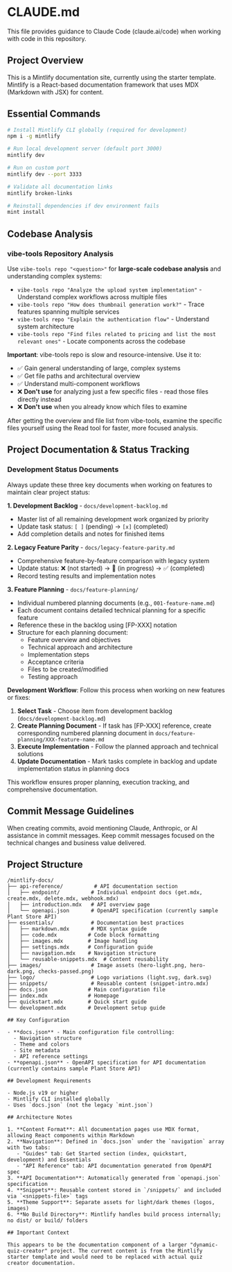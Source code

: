 # CLAUDE.md

This file provides guidance to Claude Code (claude.ai/code) when working with code in this repository.

## Project Overview

This is a Mintlify documentation site, currently using the starter template. Mintlify is a React-based documentation framework that uses MDX (Markdown with JSX) for content.

## Essential Commands

```bash
# Install Mintlify CLI globally (required for development)
npm i -g mintlify

# Run local development server (default port 3000)
mintlify dev

# Run on custom port
mintlify dev --port 3333

# Validate all documentation links
mintlify broken-links

# Reinstall dependencies if dev environment fails
mint install
```

## Codebase Analysis

### vibe-tools Repository Analysis
Use `vibe-tools repo "<question>"` for **large-scale codebase analysis** and understanding complex systems:
- `vibe-tools repo "Analyze the upload system implementation"` - Understand complex workflows across multiple files
- `vibe-tools repo "How does thumbnail generation work?"` - Trace features spanning multiple services
- `vibe-tools repo "Explain the authentication flow"` - Understand system architecture
- `vibe-tools repo "Find files related to pricing and list the most relevant ones"` - Locate components across the codebase

**Important**: vibe-tools repo is slow and resource-intensive. Use it to:
- ✅ Gain general understanding of large, complex systems
- ✅ Get file paths and architectural overview
- ✅ Understand multi-component workflows
- ❌ **Don't use** for analyzing just a few specific files - read those files directly instead
- ❌ **Don't use** when you already know which files to examine

After getting the overview and file list from vibe-tools, examine the specific files yourself using the Read tool for faster, more focused analysis.

## Project Documentation & Status Tracking

### Development Status Documents
Always update these three key documents when working on features to maintain clear project status:

**1. Development Backlog** - `docs/development-backlog.md`
- Master list of all remaining development work organized by priority
- Update task status: `[ ]` (pending) → `[x]` (completed) 
- Add completion details and notes for finished items

**2. Legacy Feature Parity** - `docs/legacy-feature-parity.md`  
- Comprehensive feature-by-feature comparison with legacy system
- Update status: ❌ (not started) → 🚧 (in progress) → ✅ (completed)
- Record testing results and implementation notes

**3. Feature Planning** - `docs/feature-planning/`
- Individual numbered planning documents (e.g., `001-feature-name.md`)
- Each document contains detailed technical planning for a specific feature
- Reference these in the backlog using [FP-XXX] notation
- Structure for each planning document:
  - Feature overview and objectives
  - Technical approach and architecture
  - Implementation steps
  - Acceptance criteria
  - Files to be created/modified
  - Testing approach

**Development Workflow**: Follow this process when working on new features or fixes:

1. **Select Task** - Choose item from development backlog (`docs/development-backlog.md`)
2. **Create Planning Document** - If task has [FP-XXX] reference, create corresponding numbered planning document in `docs/feature-planning/XXX-feature-name.md`
3. **Execute Implementation** - Follow the planned approach and technical solutions
4. **Update Documentation** - Mark tasks complete in backlog and update implementation status in planning docs

This workflow ensures proper planning, execution tracking, and comprehensive documentation.

## Commit Message Guidelines

When creating commits, avoid mentioning Claude, Anthropic, or AI assistance in commit messages. Keep commit messages focused on the technical changes and business value delivered.

## Project Structure

```
/mintlify-docs/
├── api-reference/          # API documentation section
│   ├── endpoint/          # Individual endpoint docs (get.mdx, create.mdx, delete.mdx, webhook.mdx)
│   ├── introduction.mdx   # API overview page
│   └── openapi.json       # OpenAPI specification (currently sample Plant Store API)
├── essentials/            # Documentation best practices
│   ├── markdown.mdx       # MDX syntax guide
│   ├── code.mdx          # Code block formatting
│   ├── images.mdx        # Image handling
│   ├── settings.mdx      # Configuration guide
│   ├── navigation.mdx    # Navigation structure
│   └── reusable-snippets.mdx  # Content reusability
├── images/                # Image assets (hero-light.png, hero-dark.png, checks-passed.png)
├── logo/                  # Logo variations (light.svg, dark.svg)
├── snippets/              # Reusable content (snippet-intro.mdx)
├── docs.json             # Main configuration file
├── index.mdx             # Homepage
├── quickstart.mdx        # Quick start guide
└── development.mdx       # Development setup guide

## Key Configuration

- **docs.json** - Main configuration file controlling:
  - Navigation structure
  - Theme and colors
  - Site metadata
  - API reference settings
- **openapi.json** - OpenAPI specification for API documentation (currently contains sample Plant Store API)

## Development Requirements

- Node.js v19 or higher
- Mintlify CLI installed globally
- Uses `docs.json` (not the legacy `mint.json`)

## Architecture Notes

1. **Content Format**: All documentation pages use MDX format, allowing React components within Markdown
2. **Navigation**: Defined in `docs.json` under the `navigation` array with two tabs:
   - "Guides" tab: Get Started section (index, quickstart, development) and Essentials
   - "API Reference" tab: API documentation generated from OpenAPI spec
3. **API Documentation**: Automatically generated from `openapi.json` specification
4. **Snippets**: Reusable content stored in `/snippets/` and included via `<snippets-file>` tags
5. **Theme Support**: Separate assets for light/dark themes (logos, images)
6. **No Build Directory**: Mintlify handles build process internally; no dist/ or build/ folders

## Important Context

This appears to be the documentation component of a larger "dynamic-quiz-creator" project. The current content is from the Mintlify starter template and would need to be replaced with actual quiz creator documentation.